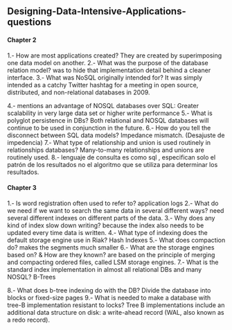 ## Designing-Data-Intensive-Applications-questions

#### Chapter 2

1.- How are most applications created?
They are created by superimposing one data model on another.
2.- What was the purpose of the database relation model?
was to hide that implementation detail behind a cleaner interface.
3.- What was NoSQL originally intended for?
It was simply intended as a catchy Twitter hashtag for a meeting in open source, distributed, and non-relational databases in 2009.

4.- mentions an advantage of NOSQL databases over SQL:
Greater scalability in very large data set or higher write performance
5.- What is polyglot persistence in DBs?
Both relational and NOSQL databases will continue to be used in conjunction in the future.
6.- How do you tell the disconnect between SQL data models?
Impedance mismatch. (Desajuste de impedencia)
7.- What type of relationship and union is used routinely in relationships databases?
Many-to-many relationships and unions are routinely used.
8.- lenguaje de consulta es como sql , especifican solo el patrón de los resultados no el algoritmo que se utiliza para determinar los resultados.



#### Chapter 3 

1.- Is word registration often used to refer to?
application logs
2.- What do we need if we want to search the same data in several different ways?
need several different indexes on different parts of the data.
3.- Why does any kind of index slow down writing?
because the index also needs to be updated every time data is written.
4.- What type of indexing does the default storage engine use in Riak?
Hash Indexes
5.- What does compaction do?
makes the segments much smaller
6.- What are the storage engines based on? & How are they known?
are based on the principle of merging and compacting ordered files, called LSM storage engines.
7.- What is the standard index implementation in almost all relational DBs and many NOSQL?
B-Trees

8.- What does b-tree indexing do with the DB?
Divide the database into blocks or fixed-size pages
9.- What is needed to make a database with tree-B implementation resistant to locks?
Tree B implementations include an additional data structure on disk: a write-ahead record (WAL, also known as a redo record).
